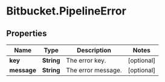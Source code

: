 # Bitbucket.PipelineError

## Properties

Name | Type | Description | Notes
------------ | ------------- | ------------- | -------------
**key** | **String** | The error key. | [optional] 
**message** | **String** | The error message. | [optional] 


